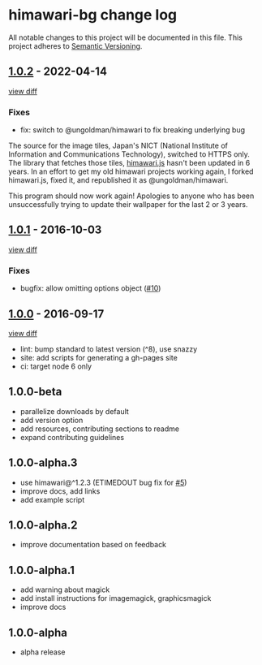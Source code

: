 # himawari-bg change log

All notable changes to this project will be documented in this file.
This project adheres to [Semantic Versioning](http://semver.org/).

## [1.0.2](https://github.com/ungoldman/himawari-bg/releases/tag/v1.0.2) - 2022-04-14

[view diff](https://github.com/ungoldman/himawari-bg/compare/v1.0.1...v1.0.2)

### Fixes
- fix: switch to @ungoldman/himawari to fix breaking underlying bug

The source for the image tiles, Japan's NICT (National Institute of Information
and Communications Technology), switched to HTTPS only. The library that fetches
those tiles, [himawari.js](https://github.com/jakiestfu/himawari.js/) hasn't been updated in 6 years. In an effort to get my old himawari
projects working again, I forked himawari.js, fixed it, and republished it as
@ungoldman/himawari.

This program should now work again! Apologies to anyone who has been
unsuccessfully trying to update their wallpaper for the last 2 or 3 years.

## [1.0.1](https://github.com/ungoldman/himawari-bg/releases/tag/v1.0.1) - 2016-10-03

[view diff](https://github.com/ungoldman/himawari-bg/compare/v1.0.0...v1.0.1)

### Fixes
- bugfix: allow omitting options object ([#10](https://github.com/ungoldman/himawari-bg/issues/10))

## [1.0.0](https://github.com/ungoldman/himawari-bg/releases/tag/v1.0.0) - 2016-09-17

[view diff](https://github.com/ungoldman/himawari-bg/compare/v1.0.0-beta...v1.0.0)

- lint: bump standard to latest version (^8), use snazzy
- site: add scripts for generating a gh-pages site
- ci: target node 6 only

## 1.0.0-beta
* parallelize downloads by default
* add version option
* add resources, contributing sections to readme
* expand contributing guidelines

## 1.0.0-alpha.3
* use himawari@^1.2.3 (ETIMEDOUT bug fix for [#5](https://github.com/ungoldman/himawari-bg/issues/5))
* improve docs, add links
* add example script

## 1.0.0-alpha.2
* improve documentation based on feedback

## 1.0.0-alpha.1
* add warning about magick
* add install instructions for imagemagick, graphicsmagick
* improve docs

## 1.0.0-alpha
* alpha release
